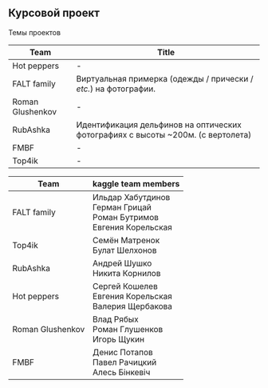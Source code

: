 ## Курсовой проект

Темы проектов

| Team             | Title                                                        |
| ---------------- | ------------------------------------------------------------ |
| Hot peppers      | -                                                            |
| FALT family      | Виртуальная примерка (одежды / прически / *etc.*) на фотографии. |
| Roman Glushenkov | -                                                            |
| RubAshka         | Идентификация дельфинов на оптических фотографиях с высоты ~200м. (с вертолета) |
| FMBF             | -                                                            |
| Top4ik           | -                                                            |



| Team                | kaggle team members |
| ------------------- | ------------------- |
| FALT family         | Ильдар Хабутдинов<br />Герман Грицай<br />Роман Бутримов<br />Евгения Корельская |
| Top4ik              | Семён Матренок<br />Булат Шелхонов |
| RubAshka            | Андрей Шушко<br />Никита Корнилов |
| Hot peppers         | Сергей Кошелев<br />Евгения Корельская<br />Валерия Щербакова |
| Roman Glushenkov    | Влад Рябых<br />Роман Глушенков<br />Игорь Щукин |
| FMBF                | Денис Потапов<br />Павел Рачицкий<br />Алесь Бінкевіч |
